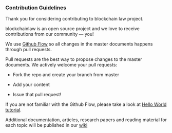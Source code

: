 ### Contribution Guidelines


Thank you for considering contributing to blockchain law project.

blockchainlaw is an open source project and we love to receive contributions from our community — you! 

We use [Github Flow](https://guides.github.com/introduction/flow/index.html) so all changes in the master documents happens through pull requests.

Pull requests are the best way to propose changes to the master documents. We actively welcome your pull requests:

  - Fork the repo and create your branch from master

  - Add your content

  - Issue that pull request!


If you are not familiar with the Github Flow, please take a look at [Hello World tutorial](https://guides.github.com/activities/hello-world/).



Additional documentation, articles, research papers and reading material for each topic will be published in our [wiki](https://github.com/blueswanacademy/blockchainlaw/wiki)




